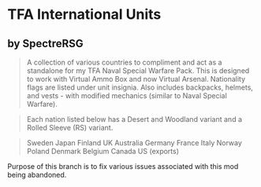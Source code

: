 # TFA International Units 
## by SpectreRSG

> A collection of various countries to compliment and act as a standalone for my TFA Naval Special Warfare Pack. This is designed to work with Virtual Ammo Box and now Virtual Arsenal. Nationality flags are listed under unit insignia. Also includes backpacks, helmets, and vests - with modified mechanics (similar to Naval Special Warfare).

>Each nation listed below has a Desert and Woodland variant and a Rolled Sleeve (RS) variant.

>Sweden
>Japan
>Finland
>UK
>Australia
>Germany
>France
>Italy
>Norway
>Poland
>Denmark
>Belgium
>Canada
>US (exports)

Purpose of this branch is to fix various issues associated with this mod being abandoned.